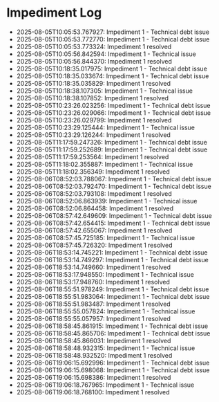 # Impediment Log

- 2025-08-05T10:05:53.767927: Impediment 1 - Technical debt issue
- 2025-08-05T10:05:53.772770: Impediment 1 - Technical debt issue
- 2025-08-05T10:05:53.773324: Impediment 1 resolved
- 2025-08-05T10:05:56.842594: Impediment 1 - Technical issue
- 2025-08-05T10:05:56.844370: Impediment 1 resolved
- 2025-08-05T10:18:35.017975: Impediment 1 - Technical debt issue
- 2025-08-05T10:18:35.033674: Impediment 1 - Technical debt issue
- 2025-08-05T10:18:35.035829: Impediment 1 resolved
- 2025-08-05T10:18:38.107305: Impediment 1 - Technical issue
- 2025-08-05T10:18:38.107852: Impediment 1 resolved
- 2025-08-05T10:23:26.023256: Impediment 1 - Technical debt issue
- 2025-08-05T10:23:26.029066: Impediment 1 - Technical debt issue
- 2025-08-05T10:23:26.029799: Impediment 1 resolved
- 2025-08-05T10:23:29.125444: Impediment 1 - Technical issue
- 2025-08-05T10:23:29.126244: Impediment 1 resolved
- 2025-08-05T11:17:59.247326: Impediment 1 - Technical debt issue
- 2025-08-05T11:17:59.252689: Impediment 1 - Technical debt issue
- 2025-08-05T11:17:59.253564: Impediment 1 resolved
- 2025-08-05T11:18:02.355887: Impediment 1 - Technical issue
- 2025-08-05T11:18:02.356349: Impediment 1 resolved
- 2025-08-06T08:52:03.788067: Impediment 1 - Technical debt issue
- 2025-08-06T08:52:03.792470: Impediment 1 - Technical debt issue
- 2025-08-06T08:52:03.793108: Impediment 1 resolved
- 2025-08-06T08:52:06.863939: Impediment 1 - Technical issue
- 2025-08-06T08:52:06.864458: Impediment 1 resolved
- 2025-08-06T08:57:42.649609: Impediment 1 - Technical debt issue
- 2025-08-06T08:57:42.654415: Impediment 1 - Technical debt issue
- 2025-08-06T08:57:42.655067: Impediment 1 resolved
- 2025-08-06T08:57:45.725185: Impediment 1 - Technical issue
- 2025-08-06T08:57:45.726320: Impediment 1 resolved
- 2025-08-06T18:53:14.745221: Impediment 1 - Technical debt issue
- 2025-08-06T18:53:14.749297: Impediment 1 - Technical debt issue
- 2025-08-06T18:53:14.749660: Impediment 1 resolved
- 2025-08-06T18:53:17.948550: Impediment 1 - Technical issue
- 2025-08-06T18:53:17.948760: Impediment 1 resolved
- 2025-08-06T18:55:51.978249: Impediment 1 - Technical debt issue
- 2025-08-06T18:55:51.983064: Impediment 1 - Technical debt issue
- 2025-08-06T18:55:51.983487: Impediment 1 resolved
- 2025-08-06T18:55:55.057824: Impediment 1 - Technical issue
- 2025-08-06T18:55:55.057957: Impediment 1 resolved
- 2025-08-06T18:58:45.861915: Impediment 1 - Technical debt issue
- 2025-08-06T18:58:45.865706: Impediment 1 - Technical debt issue
- 2025-08-06T18:58:45.866031: Impediment 1 resolved
- 2025-08-06T18:58:48.932315: Impediment 1 - Technical issue
- 2025-08-06T18:58:48.932520: Impediment 1 resolved
- 2025-08-06T19:06:15.692996: Impediment 1 - Technical debt issue
- 2025-08-06T19:06:15.698068: Impediment 1 - Technical debt issue
- 2025-08-06T19:06:15.698386: Impediment 1 resolved
- 2025-08-06T19:06:18.767965: Impediment 1 - Technical issue
- 2025-08-06T19:06:18.768100: Impediment 1 resolved
